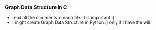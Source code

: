 ### Graph Data Structure in C
- read all the comments in each file. It is important :)
- I might create Graph Data Structure in Python :) only if I have the will.
